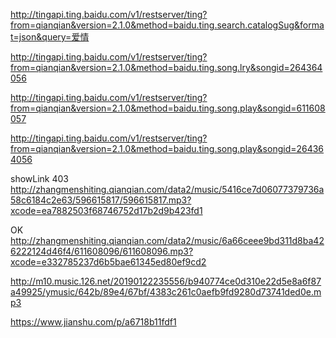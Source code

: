

http://tingapi.ting.baidu.com/v1/restserver/ting?from=qianqian&version=2.1.0&method=baidu.ting.search.catalogSug&format=json&query=爱情

http://tingapi.ting.baidu.com/v1/restserver/ting?from=qianqian&version=2.1.0&method=baidu.ting.song.lry&songid=264364056

http://tingapi.ting.baidu.com/v1/restserver/ting?from=qianqian&version=2.1.0&method=baidu.ting.song.play&songid=611608057

http://tingapi.ting.baidu.com/v1/restserver/ting?from=qianqian&version=2.1.0&method=baidu.ting.song.play&songid=264364056




showLink 403
http://zhangmenshiting.qianqian.com/data2/music/5416ce7d06077379736a58c6184c2e63/596615817/596615817.mp3?xcode=ea7882503f68746752d17b2d9b423fd1

OK 
http://zhangmenshiting.qianqian.com/data2/music/6a66ceee9bd311d8ba426222124d46f4/611608096/611608096.mp3?xcode=e332785237d6b5bae61345ed80ef9cd2

http://m10.music.126.net/20190122235556/b940774ce0d310e22d5e8a6f87a49925/ymusic/642b/89e4/67bf/4383c261c0aefb9fd9280d73741ded0e.mp3


https://www.jianshu.com/p/a6718b11fdf1
